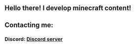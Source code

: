 ## Hello there! I develop minecraft content!

## Contacting me:
### Discord: [Discord server](https://discord.io/Omena0)
